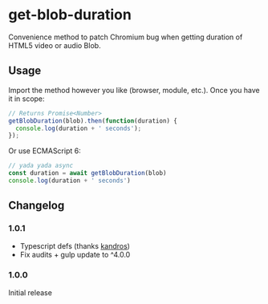 # get-blob-duration
Convenience method to patch Chromium bug when getting duration of HTML5 video or audio Blob.

## Usage

Import the method however you like (browser, module, etc.). Once you have it in scope:

```javascript
// Returns Promise<Number>
getBlobDuration(blob).then(function(duration) {
  console.log(duration + ' seconds');
});
```

Or use ECMAScript 6:

```javascript
// yada yada async
const duration = await getBlobDuration(blob)
console.log(duration + ' seconds')
```

## Changelog

### 1.0.1

- Typescript defs (thanks [kandros](https://github.com/kandros))
- Fix audits + gulp update to ^4.0.0

### 1.0.0

Initial release